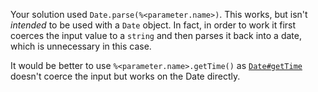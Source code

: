 Your solution used `Date.parse(%<parameter.name>)`. This works, but isn't _intended_ to be used with a `Date` object. In fact, in order to work it first coerces the input value to a `string` and then parses it back into a date, which is unnecessary in this case.

It would be better to use `%<parameter.name>.getTime()` as [`Date#getTime`](https://developer.mozilla.org/en-US/docs/Web/JavaScript/Reference/Global_Objects/Date/getTime) doesn't coerce the input but works on the Date directly.

